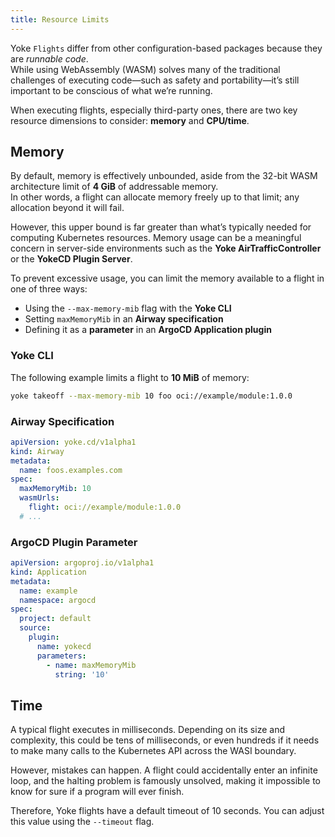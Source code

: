 ```yaml
---
title: Resource Limits
---
```


Yoke `Flights` differ from other configuration-based packages because they are *runnable code*.  
While using WebAssembly (WASM) solves many of the traditional challenges of executing code—such as safety and portability—it’s still important to be conscious of what we’re running.

When executing flights, especially third-party ones, there are two key resource dimensions to consider: **memory** and **CPU/time**.

## Memory

By default, memory is effectively unbounded, aside from the 32-bit WASM architecture limit of **4 GiB** of addressable memory.  
In other words, a flight can allocate memory freely up to that limit; any allocation beyond it will fail.

However, this upper bound is far greater than what’s typically needed for computing Kubernetes resources. Memory usage can be a meaningful concern in server-side environments such as the **Yoke AirTrafficController** or the **YokeCD Plugin Server**.

To prevent excessive usage, you can limit the memory available to a flight in one of three ways:

- Using the `--max-memory-mib` flag with the **Yoke CLI**
- Setting `maxMemoryMib` in an **Airway specification**
- Defining it as a **parameter** in an **ArgoCD Application plugin**

### Yoke CLI

The following example limits a flight to **10 MiB** of memory:

```bash
yoke takeoff --max-memory-mib 10 foo oci://example/module:1.0.0
```

### Airway Specification

```yaml
apiVersion: yoke.cd/v1alpha1
kind: Airway
metadata:
  name: foos.examples.com
spec:
  maxMemoryMib: 10
  wasmUrls:
    flight: oci://example/module:1.0.0
  # ...
```

### ArgoCD Plugin Parameter

```yaml
apiVersion: argoproj.io/v1alpha1
kind: Application
metadata:
  name: example
  namespace: argocd
spec:
  project: default
  source:
    plugin:
      name: yokecd
      parameters:
        - name: maxMemoryMib
          string: '10'
```

## Time

A typical flight executes in milliseconds. Depending on its size and complexity, this could be tens of milliseconds, or even hundreds if it needs to make many calls to the Kubernetes API across the WASI boundary.

However, mistakes can happen. A flight could accidentally enter an infinite loop, and the halting problem is famously unsolved, making it impossible to know for sure if a program will ever finish.

Therefore, Yoke flights have a default timeout of 10 seconds. You can adjust this value using the `--timeout` flag.
